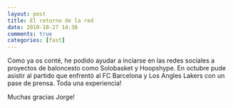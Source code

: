 ```yaml
---
layout: post
title: El retorno de la red
date: 2010-10-27 14:38
comments: true
categories: [fast]
---
```

Como ya os conté, he podido ayudar a inciarse en las redes sociales a proyectos de baloncesto como Solobasket y Hoopshype. En octubre pude asistir al partido que enfrentó al FC Barcelona y Los Angles Lakers con un pase de prensa. Toda una experiencia!

Muchas gracias Jorge!  
